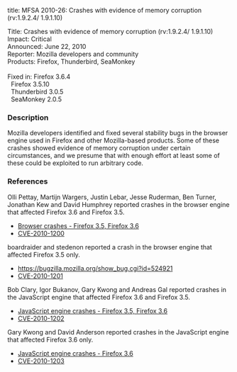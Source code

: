 title: MFSA 2010-26: Crashes with evidence of memory corruption (rv:1.9.2.4/ 1.9.1.10)

<p>
<span class="label">Title:</span>      Crashes with evidence of memory corruption (rv:1.9.2.4/ 1.9.1.10)<br/>
<span class="label">Impact:</span>     Critical<br/>
<span class="label">Announced:</span>  June 22, 2010<br/>
<span class="label">Reporter:</span>   Mozilla developers and community<br/>
<span class="label">Products:</span>   Firefox, Thunderbird, SeaMonkey<br/>
<br/>
<span class="label">Fixed in:</span>   Firefox 3.6.4<br/>
<span class="label">&#160;</span>      Firefox 3.5.10<br/>
<span class="label">&#160;</span>      Thunderbird 3.0.5<br/>
<span class="label">&#160;</span>      SeaMonkey 2.0.5<br/>
</p>


<h3>Description</h3>

<p>Mozilla developers identified and fixed several stability bugs in
the browser engine used in Firefox and other Mozilla-based
products. Some of these crashes showed evidence of memory corruption
under certain circumstances, and we presume that with enough effort at
least some of these could be exploited to run arbitrary code.</p>

<h3>References</h3>

<p>Olli Pettay, Martijn Wargers, Justin Lebar, Jesse Ruderman, Ben
Turner, Jonathan Kew and David Humphrey reported crashes in the
browser engine that affected Firefox 3.6 and Firefox 3.5.</p>
<ul>
  <li><a href="https://bugzilla.mozilla.org/buglist.cgi?bug_id=484890,509839,531176,534768,551661,553938,551233">Browser crashes - Firefox 3.5, Firefox 3.6</a></li>
  <li><a class="ex-ref" href="http://cve.mitre.org/cgi-bin/cvename.cgi?name=CVE-2010-1200">CVE-2010-1200</a></li>
</ul>

<p>boardraider and stedenon reported a crash in the browser engine
that affected Firefox 3.5 only.</p>
<ul>
  <li><a href="https://bugzilla.mozilla.org/show_bug.cgi?id=524921">https://bugzilla.mozilla.org/show_bug.cgi?id=524921</a></li>
  <li><a class="ex-ref" href="http://cve.mitre.org/cgi-bin/cvename.cgi?name=CVE-2010-1201">CVE-2010-1201</a></li>
</ul>

<p>Bob Clary, Igor Bukanov, Gary Kwong and Andreas Gal reported
crashes in the JavaScript engine that affected Firefox 3.6 and Firefox
3.5.</p>
<ul>
  <li><a href="https://bugzilla.mozilla.org/buglist.cgi?bug_id=424558,526449,561031,561592">JavaScript engine crashes - Firefox 3.5, Firefox 3.6</a></li>
  <li><a class="ex-ref" href="http://cve.mitre.org/cgi-bin/cvename.cgi?name=CVE-2010-1202">CVE-2010-1202</a></li>
</ul>

<p>Gary Kwong and David Anderson reported crashes in the JavaScript
engine that affected Firefox 3.6 only.</p>
<ul>
  <li><a href="https://bugzilla.mozilla.org/buglist.cgi?bug_id=557946,546611">JavaScript engine crashes - Firefox 3.6</a></li>
  <li><a class="ex-ref" href="http://cve.mitre.org/cgi-bin/cvename.cgi?name=CVE-2010-1203">CVE-2010-1203</a></li>
</ul>




